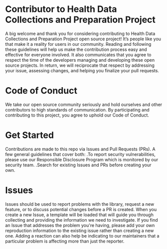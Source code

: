 # Contributor to Health Data Collections and Preparation Project
A big welcome and thank you for considering contributing to Health Data Collections and Preparation Project open source project! It’s people like you that make it a reality for users in our community.
Reading and following these guidelines will help us make the contribution process easy and effective for everyone involved. 
It also communicates that you agree to respect the time of the developers managing and developing these open source projects. 
In return, we will reciprocate that respect by addressing your issue, assessing changes, and helping you finalize your pull requests.

# Code of Conduct
We take our open source community seriously and hold ourselves and other contributors to high standards of communication. 
By participating and contributing to this project, you agree to uphold our Code of Conduct.

# Get Started
Contributions are made to this repo via Issues and Pull Requests (PRs). A few general guidelines that cover both:
.To report security vulnerabilities, please use our Responsible Disclosure Program which is monitored by our security team.
.Search for existing Issues and PRs before creating your own.
 
# Issues
Issues should be used to report problems with the library, request a new feature, or to discuss potential changes before a PR is created. 
When you create a new Issue, a template will be loaded that will guide you through collecting and providing the information we need to investigate.
If you find an Issue that addresses the problem you're having, please add your own reproduction information to the existing issue rather than creating a new one. 
Adding a reaction can also help be indicating to our maintainers that a particular problem is affecting more than just the reporter.

